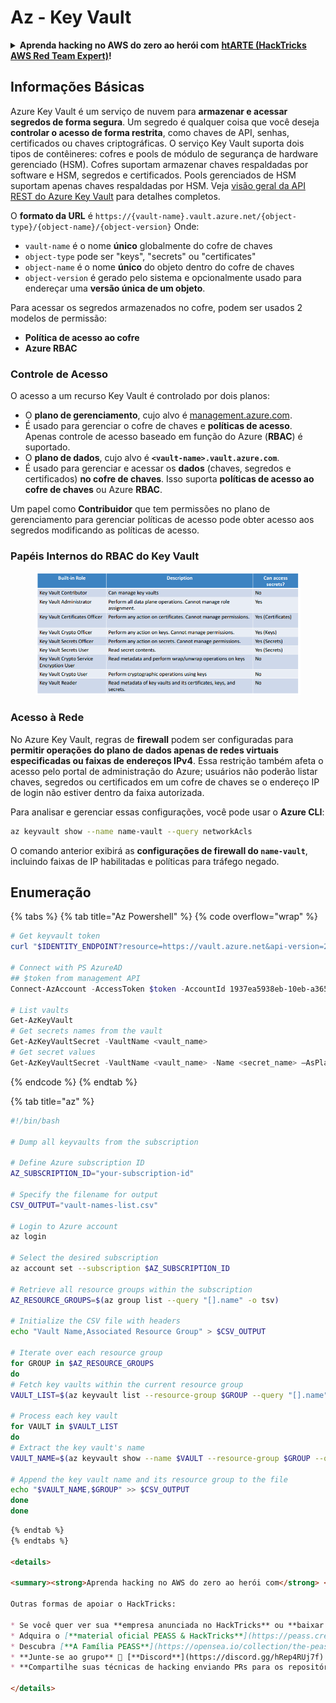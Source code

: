 # Az - Key Vault

<details>

<summary><strong>Aprenda hacking no AWS do zero ao herói com</strong> <a href="https://training.hacktricks.xyz/courses/arte"><strong>htARTE (HackTricks AWS Red Team Expert)</strong></a><strong>!</strong></summary>

Outras formas de apoiar o HackTricks:

* Se você quer ver sua **empresa anunciada no HackTricks** ou **baixar o HackTricks em PDF**, confira os [**PLANOS DE ASSINATURA**](https://github.com/sponsors/carlospolop)!
* Adquira o [**material oficial PEASS & HackTricks**](https://peass.creator-spring.com)
* Descubra [**A Família PEASS**](https://opensea.io/collection/the-peass-family), nossa coleção de [**NFTs**](https://opensea.io/collection/the-peass-family) exclusivos
* **Junte-se ao grupo** 💬 [**Discord**](https://discord.gg/hRep4RUj7f) ou ao grupo [**telegram**](https://t.me/peass) ou **siga**-me no **Twitter** 🐦 [**@carlospolopm**](https://twitter.com/carlospolopm)**.**
* **Compartilhe suas técnicas de hacking enviando PRs para os repositórios do GitHub** [**HackTricks**](https://github.com/carlospolop/hacktricks) e [**HackTricks Cloud**](https://github.com/carlospolop/hacktricks-cloud).

</details>

## Informações Básicas

Azure Key Vault é um serviço de nuvem para **armazenar e acessar segredos de forma segura**. Um segredo é qualquer coisa que você deseja **controlar o acesso de forma restrita**, como chaves de API, senhas, certificados ou chaves criptográficas. O serviço Key Vault suporta dois tipos de contêineres: cofres e pools de módulo de segurança de hardware gerenciado (HSM). Cofres suportam armazenar chaves respaldadas por software e HSM, segredos e certificados. Pools gerenciados de HSM suportam apenas chaves respaldadas por HSM. Veja [visão geral da API REST do Azure Key Vault](https://learn.microsoft.com/en-us/azure/key-vault/general/about-keys-secrets-certificates) para detalhes completos.

O **formato da URL** é `https://{vault-name}.vault.azure.net/{object-type}/{object-name}/{object-version}` Onde:

* `vault-name` é o nome **único** globalmente do cofre de chaves
* `object-type` pode ser "keys", "secrets" ou "certificates"
* `object-name` é o nome **único** do objeto dentro do cofre de chaves
* `object-version` é gerado pelo sistema e opcionalmente usado para endereçar uma **versão única de um objeto**.

Para acessar os segredos armazenados no cofre, podem ser usados 2 modelos de permissão:

* **Política de acesso ao cofre**
* **Azure RBAC**

### Controle de Acesso <a href="#access-control" id="access-control"></a>

O acesso a um recurso Key Vault é controlado por dois planos:

* O **plano de gerenciamento**, cujo alvo é [management.azure.com](http://management.azure.com/).
* É usado para gerenciar o cofre de chaves e **políticas de acesso**. Apenas controle de acesso baseado em função do Azure (**RBAC**) é suportado.
* O **plano de dados**, cujo alvo é **`<vault-name>.vault.azure.com`**.
* É usado para gerenciar e acessar os **dados** (chaves, segredos e certificados) **no cofre de chaves**. Isso suporta **políticas de acesso ao cofre de chaves** ou Azure **RBAC**.

Um papel como **Contribuidor** que tem permissões no plano de gerenciamento para gerenciar políticas de acesso pode obter acesso aos segredos modificando as políticas de acesso.

### Papéis Internos do RBAC do Key Vault <a href="#rbac-built-in-roles" id="rbac-built-in-roles"></a>

<figure><img src="../../.gitbook/assets/image (3) (1) (1) (1).png" alt=""><figcaption></figcaption></figure>

### Acesso à Rede

No Azure Key Vault, regras de **firewall** podem ser configuradas para **permitir operações do plano de dados apenas de redes virtuais especificadas ou faixas de endereços IPv4**. Essa restrição também afeta o acesso pelo portal de administração do Azure; usuários não poderão listar chaves, segredos ou certificados em um cofre de chaves se o endereço IP de login não estiver dentro da faixa autorizada.

Para analisar e gerenciar essas configurações, você pode usar o **Azure CLI**:
```bash
az keyvault show --name name-vault --query networkAcls
```
O comando anterior exibirá as **configurações de firewall do `name-vault`**, incluindo faixas de IP habilitadas e políticas para tráfego negado.

## Enumeração

{% tabs %}
{% tab title="Az Powershell" %}
{% code overflow="wrap" %}
```powershell
# Get keyvault token
curl "$IDENTITY_ENDPOINT?resource=https://vault.azure.net&api-version=2017-09-01" -H secret:$IDENTITY_HEADER

# Connect with PS AzureAD
## $token from management API
Connect-AzAccount -AccessToken $token -AccountId 1937ea5938eb-10eb-a365-10abede52387 -KeyVaultAccessToken $keyvaulttoken

# List vaults
Get-AzKeyVault
# Get secrets names from the vault
Get-AzKeyVaultSecret -VaultName <vault_name>
# Get secret values
Get-AzKeyVaultSecret -VaultName <vault_name> -Name <secret_name> –AsPlainText
```
{% endcode %}
{% endtab %}

{% tab title="az" %}
```bash
#!/bin/bash

# Dump all keyvaults from the subscription

# Define Azure subscription ID
AZ_SUBSCRIPTION_ID="your-subscription-id"

# Specify the filename for output
CSV_OUTPUT="vault-names-list.csv"

# Login to Azure account
az login

# Select the desired subscription
az account set --subscription $AZ_SUBSCRIPTION_ID

# Retrieve all resource groups within the subscription
AZ_RESOURCE_GROUPS=$(az group list --query "[].name" -o tsv)

# Initialize the CSV file with headers
echo "Vault Name,Associated Resource Group" > $CSV_OUTPUT

# Iterate over each resource group
for GROUP in $AZ_RESOURCE_GROUPS
do
# Fetch key vaults within the current resource group
VAULT_LIST=$(az keyvault list --resource-group $GROUP --query "[].name" -o tsv)

# Process each key vault
for VAULT in $VAULT_LIST
do
# Extract the key vault's name
VAULT_NAME=$(az keyvault show --name $VAULT --resource-group $GROUP --query "name" -o tsv)

# Append the key vault name and its resource group to the file
echo "$VAULT_NAME,$GROUP" >> $CSV_OUTPUT
done
done
```
```markdown
{% endtab %}
{% endtabs %}

<details>

<summary><strong>Aprenda hacking no AWS do zero ao herói com</strong> <a href="https://training.hacktricks.xyz/courses/arte"><strong>htARTE (HackTricks AWS Red Team Expert)</strong></a><strong>!</strong></summary>

Outras formas de apoiar o HackTricks:

* Se você quer ver sua **empresa anunciada no HackTricks** ou **baixar o HackTricks em PDF**, confira os [**PLANOS DE ASSINATURA**](https://github.com/sponsors/carlospolop)!
* Adquira o [**material oficial PEASS & HackTricks**](https://peass.creator-spring.com)
* Descubra [**A Família PEASS**](https://opensea.io/collection/the-peass-family), nossa coleção de [**NFTs**](https://opensea.io/collection/the-peass-family) exclusivos
* **Junte-se ao grupo** 💬 [**Discord**](https://discord.gg/hRep4RUj7f) ou ao grupo [**telegram**](https://t.me/peass) ou **siga-me** no **Twitter** 🐦 [**@carlospolopm**](https://twitter.com/carlospolopm)**.**
* **Compartilhe suas técnicas de hacking enviando PRs para os repositórios github do** [**HackTricks**](https://github.com/carlospolop/hacktricks) e [**HackTricks Cloud**](https://github.com/carlospolop/hacktricks-cloud).

</details>
```
